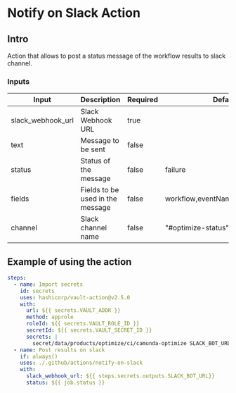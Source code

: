 # Notify on Slack Action

## Intro

Action that allows to post a status message of the workflow results to slack channel.

### Inputs

|       Input       |           Description            | Required |              Default               |
|-------------------|----------------------------------|----------|------------------------------------|
| slack_webhook_url | Slack Webhook URL                | true     |                                    |
| text              | Message to be sent               | false    |                                    |
| status            | Status of the message            | false    | failure                            |
| fields            | Fields to be used in the message | false    | workflow,eventName,repo,action,ref |
| channel           | Slack channel name               | false    | "#optimize-status"                 |

## Example of using the action

```yaml
steps:
  - name: Import secrets
    id: secrets
    uses: hashicorp/vault-action@v2.5.0
    with:
      url: ${{ secrets.VAULT_ADDR }}
      method: approle
      roleId: ${{ secrets.VAULT_ROLE_ID }}
      secretId: ${{ secrets.VAULT_SECRET_ID }}
      secrets: |
        secret/data/products/optimize/ci/camunda-optimize SLACK_BOT_URL;
  - name: Post results on slack
    if: always()
    uses: ./.github/actions/notify-on-slack
    with:
      slack_webhook_url: ${{ steps.secrets.outputs.SLACK_BOT_URL}}
      status: ${{ job.status }}
```

